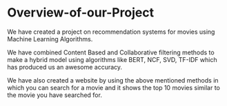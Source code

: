 # Overview-of-our-Project

We have created a project on recommendation systems for movies using Machine Learning Algorithms.

We have combined Content Based and Collaborative filtering methods to make a hybrid model using algorithms like BERT, NCF, SVD, TF-IDF which has produced us an awesome accuracy.

We have also created a website by using the above mentioned methods in which you can search for a movie and it shows the top 10 movies similar to the movie you have searched for.



